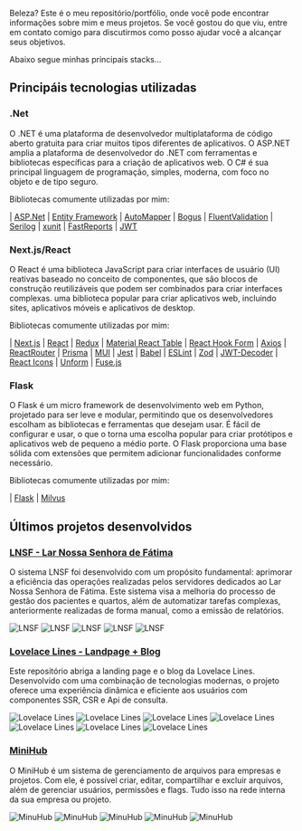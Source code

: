 Beleza? Este é o meu repositório/portfólio, onde você pode encontrar informações sobre mim e meus projetos. Se você gostou do que viu, entre em contato comigo para discutirmos como posso ajudar você a alcançar seus objetivos.

Abaixo segue minhas principais stacks...

## Principáis tecnologias utilizadas

### .Net

O .NET é uma plataforma de desenvolvedor multiplataforma de código aberto gratuita para criar muitos tipos diferentes de aplicativos. O ASP.NET amplia a plataforma de desenvolvedor do .NET com ferramentas e bibliotecas específicas para a criação de aplicativos web. O C# é sua principal linguagem de programação, simples, moderna, com foco no objeto e de tipo seguro. 

Bibliotecas comumente utilizadas por mim:


| [ASP.Net](https://www.nuget.org/packages/Microsoft.AspNetCore.OpenApi) 
| [Entity Framework](https://www.nuget.org/packages/Microsoft.EntityFrameworkCore) 
| [AutoMapper](https://www.nuget.org/packages/AutoMapper) 
| [Bogus](https://www.nuget.org/packages/Bogus) 
| [FluentValidation](https://www.nuget.org/packages/FluentValidation) 
| [Serilog](https://www.nuget.org/packages/Serilog) 
| [xunit](https://www.nuget.org/packages/xunit) 
| [FastReports](https://www.nuget.org/packages/FastReport.OpenSource) 
| [JWT](https://www.nuget.org/packages/Microsoft.AspNetCore.Authentication.JwtBearer)

### Next.js/React

O React é uma biblioteca JavaScript para criar interfaces de usuário (UI) reativas baseado no conceito de componentes, que são blocos de construção reutilizáveis que podem ser combinados para criar interfaces complexas. uma biblioteca popular para criar aplicativos web, incluindo sites, aplicativos móveis e aplicativos de desktop.

Bibliotecas comumente utilizadas por mim:

| [Next.js](https://nextjs.org/) 
| [React](https://react.dev/) 
| [Redux](https://redux.js.org/) 
| [Material React Table](https://material-react-table.com/) 
| [React Hook Form](https://www.npmjs.com/package/react-hook-form) 
| [Axios](https://www.npmjs.com/package/axios) 
| [ReactRouter](https://www.npmjs.com/package/react-router-dom) 
| [Prisma](https://www.prisma.io/) 
| [MUI](https://www.npmjs.com/package/@mui/material) 
| [Jest](https://jestjs.io/) 
| [Babel](https://babeljs.io/)
| [ESLint](https://www.npmjs.com/package/eslint) 
| [Zod](https://zod.dev/) 
| [JWT-Decoder](https://www.npmjs.com/package/jwt-decode) 
| [React Icons](https://react-icons.github.io/react-icons/) 
| [Unform](https://www.npmjs.com/package/@unform/core) 
| [Fuse.js](https://www.fusejs.io/)

### Flask
O Flask é um micro framework de desenvolvimento web em Python, projetado para ser leve e modular, permitindo que os desenvolvedores escolham as bibliotecas e ferramentas que desejam usar. É fácil de configurar e usar, o que o torna uma escolha popular para criar protótipos e aplicativos web de pequeno a médio porte. O Flask proporciona uma base sólida com extensões que permitem adicionar funcionalidades conforme necessário.

Bibliotecas comumente utilizadas por mim:


| [Flask](https://flask.palletsprojects.com/en/3.0.x/) 
| [Milvus](https://milvus.io/)

## Últimos projetos desenvolvidos

### [LNSF - Lar Nossa Senhora de Fátima](https://github.com/LovelaceLines/LNSF/blob/development)

O sistema LNSF foi desenvolvido com um propósito fundamental: aprimorar a eficiência das operações realizadas pelos servidores dedicados ao Lar Nossa Senhora de Fátima. Este sistema visa a melhoria do processo de gestão dos pacientes e quartos, além de automatizar tarefas complexas, anteriormente realizadas de forma manual, como a emissão de relatórios.

![LNSF](https://github.com/LovelaceLines/LNSF/blob/development/docs/screenshots/UI%20-%20Login.png?raw=true)
![LNSF](https://github.com/LovelaceLines/LNSF/blob/development/docs/screenshots/Api%20-%20Swagger.png?raw=true)
![LNSF](https://github.com/LovelaceLines/LNSF/blob/development/docs/screenshots/UI%20-%20Page.png?raw=true)
![LNSF](https://github.com/LovelaceLines/LNSF/blob/development/docs/screenshots/UI%20-%20Table.png?raw=true)
![LNSF](https://github.com/LovelaceLines/LNSF/blob/development/docs/screenshots/UI%20-%20Form.png?raw=true)

### [Lovelace Lines - Landpage + Blog](https://github.com/LovelaceLines/lovelacelines/tree/development)

Este repositório abriga a landing page e o blog da Lovelace Lines. Desenvolvido com uma combinação de tecnologias modernas, o projeto oferece uma experiência dinâmica e eficiente aos usuários com componentes SSR, CSR e Api de consulta.

![Lovelace Lines](https://github.com/LovelaceLines/lovelacelines/blob/development/docs/images/Captura%20de%20tela%202024-03-11%20201831.png?raw=true)
![Lovelace Lines](https://github.com/LovelaceLines/lovelacelines/blob/development/docs/images/Captura%20de%20tela%202024-03-11%20201844.png?raw=true)
![Lovelace Lines](https://github.com/LovelaceLines/lovelacelines/blob/development/docs/images/Captura%20de%20tela%202024-03-11%20201858.png?raw=true)
![Lovelace Lines](https://github.com/LovelaceLines/lovelacelines/blob/development/docs/images/Captura%20de%20tela%202024-03-11%20201916.png?raw=true)
![Lovelace Lines](https://github.com/LovelaceLines/lovelacelines/blob/development/docs/images/Captura%20de%20tela%202024-03-11%20201924.png?raw=true)
![Lovelace Lines](https://github.com/LovelaceLines/lovelacelines/blob/development/docs/images/Captura%20de%20tela%202024-03-11%20201929.png?raw=true)
![Lovelace Lines](https://github.com/LovelaceLines/lovelacelines/blob/development/docs/images/Captura%20de%20tela%202024-03-11%20201957.png?raw=true)

### [MiniHub](https://github.com/usrmaia/MiniHub)

O MiniHub é um sistema de gerenciamento de arquivos para empresas e projetos. Com ele, é possível criar, editar, compartilhar e excluir arquivos, além de gerenciar usuários, permissões e flags. Tudo isso na rede interna da sua empresa ou projeto.

![MinuHub](https://github.com/usrmaia/MiniHub/blob/main/docs/screenshots/UI%2001.png?raw=true)
![MinuHub](https://github.com/usrmaia/MiniHub/blob/main/docs/screenshots/UI%2004.png?raw=true)
![MinuHub](https://github.com/usrmaia/MiniHub/blob/main/docs/screenshots/UI%2006.png?raw=true)
![MinuHub](https://github.com/usrmaia/MiniHub/blob/main/docs/screenshots/UI%2007.png?raw=true)
![MinuHub](https://github.com/usrmaia/MiniHub/blob/main/docs/screenshots/API%20Swagger%20-%2001.png?raw=true)
